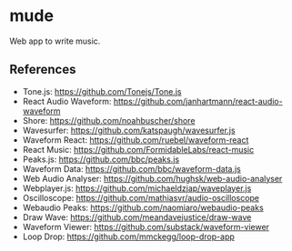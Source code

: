 # mude
Web app to write music.

## References
- Tone.js: https://github.com/Tonejs/Tone.js
- React Audio Waveform: https://github.com/janhartmann/react-audio-waveform
- Shore: https://github.com/noahbuscher/shore
- Wavesurfer: https://github.com/katspaugh/wavesurfer.js
- Waveform React: https://github.com/ruebel/waveform-react
- React Music: https://github.com/FormidableLabs/react-music
- Peaks.js: https://github.com/bbc/peaks.js
- Waveform Data: https://github.com/bbc/waveform-data.js
- Web Audio Analyser: https://github.com/hughsk/web-audio-analyser
- Webplayer.js: https://github.com/michaeldzjap/waveplayer.js
- Oscilloscope: https://github.com/mathiasvr/audio-oscilloscope
- Webaudio Peaks: https://github.com/naomiaro/webaudio-peaks
- Draw Wave: https://github.com/meandavejustice/draw-wave
- Waveform Viewer: https://github.com/substack/waveform-viewer
- Loop Drop: https://github.com/mmckegg/loop-drop-app
